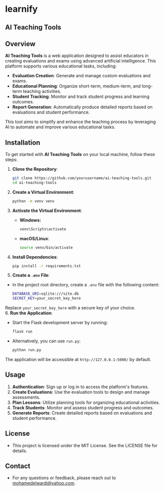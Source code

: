 # learnify
## AI Teaching Tools

## Overview

**AI Teaching Tools** is a web application designed to assist educators in creating evaluations and exams using advanced artificial intelligence. This platform supports various educational tasks, including:

- **Evaluation Creation**: Generate and manage custom evaluations and exams.
- **Educational Planning**: Organize short-term, medium-term, and long-term teaching activities.
- **Student Tracking**: Monitor and track student progress and learning outcomes.
- **Report Generation**: Automatically produce detailed reports based on evaluations and student performance.

This tool aims to simplify and enhance the teaching process by leveraging AI to automate and improve various educational tasks.

## Installation

To get started with **AI Teaching Tools** on your local machine, follow these steps:

1. **Clone the Repository**:

   ```bash
   git clone https://github.com/yourusername/ai-teaching-tools.git
   cd ai-teaching-tools
2. **Create a Virtual Environment**:
   ```bash
   python -m venv venv
3. **Activate the Virtual Environment**:
    - **Windows:**
       ```bash
       venv\Scripts\activate
    - **macOS/Linux**:
       ```bash
       source venv/bin/activate
4. **Install Dependencies**:
   ```bash
   pip install -r requirements.txt
5. **Create a `.env` File**:
- In the project root directory, create a `.env` file with the following content:
   ```bash
   DATABASE_URI=sqlite:///site.db
   SECRET_KEY=your_secret_key_here
 Replace `your_secret_key_here` with a secure key of your choice.   
6. **Run the Application**:
- Start the Flask development server by running:
   ```bash
   flask run
- Alternatively, you can use `run.py`:
   ```bash
   python run.py
The application will be accessible at `http://127.0.0.1:5000/` by default.
## Usage
1. **Authentication**: Sign up or log in to access the platform's features.
2. **Create Evaluations**: Use the evaluation tools to design and manage assessments.
3. **Plan Lessons**: Utilize planning tools for organizing educational activities.
4. **Track Students**: Monitor and assess student progress and outcomes.
5. **Generate Reports**: Create detailed reports based on evaluations and student performance.
## License
- This project is licensed under the MIT License. See the LICENSE file for details.
## Contact
- For any questions or feedback, please reach out to mohamedelwardi@yahoo.com.


   
